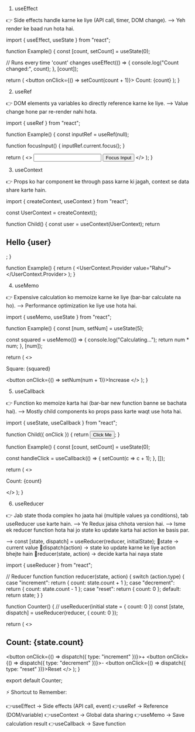 <!-- React Hooks Lists - There are so many hooks but these are the most used hooks -->

1. useEffect

👉 Side effects handle karne ke liye (API call, timer, DOM change).
--> Yeh render ke baad run hota hai. 
<!-- {Example} -->
import { useEffect, useState } from "react";

function Example() {
  const [count, setCount] = useState(0);

  // Runs every time 'count' changes
  useEffect(() => {
    console.log("Count changed:", count);
  }, [count]);

  return (
    <button onClick={() => setCount(count + 1)}>
      Count: {count}
    </button>
  );
}

2. useRef

👉 DOM elements ya variables ko directly reference karne ke liye.
--> Value change hone par re-render nahi hota.
<!-- Example -->
import { useRef } from "react";

function Example() {
  const inputRef = useRef(null);

  function focusInput() {
    inputRef.current.focus();
  }

  return (
    <>
      <input ref={inputRef} type="text" />
      <button onClick={focusInput}>Focus Input</button>
    </>
  );
}

3. useContext

👉 Props ko har component ke through pass karne ki jagah, context se data share karte hain.
<!-- Example -->
import { createContext, useContext } from "react";

const UserContext = createContext();

function Child() {
  const user = useContext(UserContext);
  return <h2>Hello {user}</h2>;
}

function Example() {
  return (
    <UserContext.Provider value="Rahul">
      <Child />
    </UserContext.Provider>
  );
}

4. useMemo

👉 Expensive calculation ko memoize karne ke liye (bar-bar calculate na ho).
--> Performance optimization ke liye use hota hai.
<!-- Example -->
import { useMemo, useState } from "react";

function Example() {
  const [num, setNum] = useState(5);

  const squared = useMemo(() => {
    console.log("Calculating...");
    return num * num;
  }, [num]);

  return (
    <>
      <p>Square: {squared}</p>
      <button onClick={() => setNum(num + 1)}>Increase</button>
    </>
  );
}

5. useCallback

👉 Function ko memoize karta hai (bar-bar new function banne se bachata hai).
--> Mostly child components ko props pass karte waqt use hota hai.
<!-- Example -->
import { useState, useCallback } from "react";

function Child({ onClick }) {
  return <button onClick={onClick}>Click Me</button>;
}

function Example() {
  const [count, setCount] = useState(0);

  const handleClick = useCallback(() => {
    setCount(c => c + 1);
  }, []);

  return (
    <>
      <p>Count: {count}</p>
      <Child onClick={handleClick} />
    </>
  );
}

6. useReducer

👉 Jab state thoda complex ho jaata hai (multiple values ya conditions), tab useReducer use karte hain.
--> Ye Redux jaisa chhota version hai.
--> Isme ek reducer function hota hai jo state ko update karta hai action ke basis par.
<!-- Syntax -->
--> const [state, dispatch] = useReducer(reducer, initialState);
🔹state → current value
🔹dispatch(action) → state ko update karne ke liye action bhejte hain
🔹reducer(state, action) → decide karta hai naya state
<!-- Example: Counter with useReducer -->
import { useReducer } from "react";

// Reducer function
function reducer(state, action) {
  switch (action.type) {
    case "increment":
      return { count: state.count + 1 };
    case "decrement":
      return { count: state.count - 1 };
    case "reset":
      return { count: 0 };
    default:
      return state;
  }
}

function Counter() {
  // useReducer(initial state = { count: 0 })
  const [state, dispatch] = useReducer(reducer, { count: 0 });

  return (
    <>
      <h2>Count: {state.count}</h2>
      <button onClick={() => dispatch({ type: "increment" })}>+</button>
      <button onClick={() => dispatch({ type: "decrement" })}>-</button>
      <button onClick={() => dispatch({ type: "reset" })}>Reset</button>
    </>
  );
}

export default Counter;



⚡ Shortcut to Remember:

👉useEffect → Side effects (API call, event)
👉useRef → Reference (DOM/variable)
👉useContext → Global data sharing
👉useMemo → Save calculation result
👉useCallback → Save function